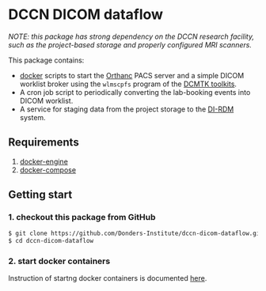 # DCCN DICOM dataflow

_NOTE: this package has strong dependency on the DCCN research facility, such as the project-based storage and properly configured MRI scanners._

This package contains:

- [docker](http://docker.com) scripts to start the [Orthanc](http://www.orthanc-server.com/) PACS server and a simple DICOM worklist broker using the `wlmscpfs` program of the [DCMTK toolkits](http://dicom.offis.de). 
- A cron job script to periodically converting the lab-booking events into DICOM worklist. 
- A service for staging data from the project storage to the [DI-RDM](https://data.donders.ru.nl) system.

## Requirements 

1. [docker-engine](https://www.docker.com/products/docker-engine)
1. [docker-compose](https://docs.docker.com/compose/)

## Getting start

### 1. checkout this package from GitHub
 
```bash
$ git clone https://github.com/Donders-Institute/dccn-dicom-dataflow.git
$ cd dccn-dicom-dataflow
```

### 2. start docker containers

Instruction of startng docker containers is documented [here](docker/README.md).
